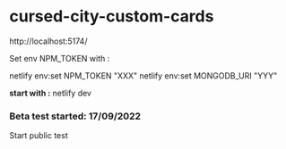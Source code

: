 # cursed-city-custom-cards

http://localhost:5174/

Set env NPM_TOKEN with :

netlify env:set NPM_TOKEN "XXX"
netlify env:set MONGODB_URI "YYY"

**start with :** netlify dev

### Beta test started: 17/09/2022

Start public test
